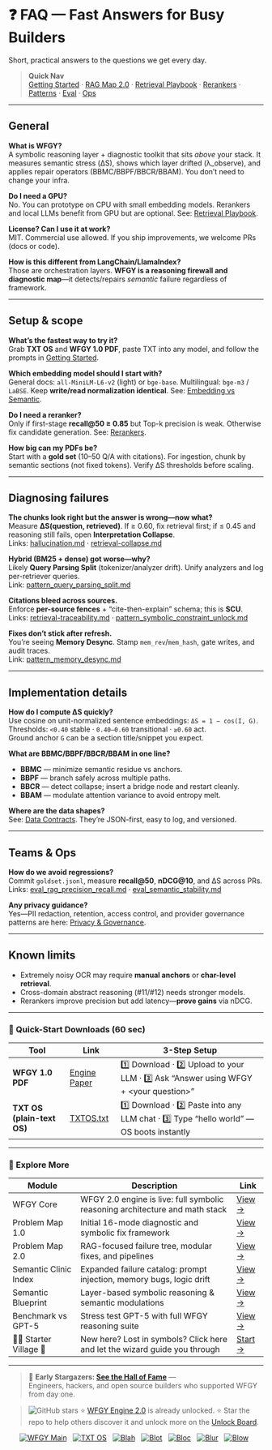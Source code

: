 # ❓ FAQ — Fast Answers for Busy Builders

Short, practical answers to the questions we get every day.

> **Quick Nav**  
> [Getting Started](./getting-started.md) ·
> [RAG Map 2.0](./rag-architecture-and-recovery.md) ·
> [Retrieval Playbook](./retrieval-playbook.md) ·
> [Rerankers](./rerankers.md) ·
> [Patterns](./patterns/README.md) ·
> [Eval](./eval/README.md) ·
> [Ops](./ops/README.md)

---

## General

**What is WFGY?**  
A symbolic reasoning layer + diagnostic toolkit that sits *above* your stack. It measures semantic stress (ΔS), shows which layer drifted (λ_observe), and applies repair operators (BBMC/BBPF/BBCR/BBAM). You don’t need to change your infra.

**Do I need a GPU?**  
No. You can prototype on CPU with small embedding models. Rerankers and local LLMs benefit from GPU but are optional. See: [Retrieval Playbook](./retrieval-playbook.md).

**License? Can I use it at work?**  
MIT. Commercial use allowed. If you ship improvements, we welcome PRs (docs or code).

**How is this different from LangChain/LlamaIndex?**  
Those are orchestration layers. **WFGY is a reasoning firewall and diagnostic map**—it detects/repairs *semantic* failure regardless of framework.

---

## Setup & scope

**What’s the fastest way to try it?**  
Grab **TXT OS** and **WFGY 1.0 PDF**, paste TXT into any model, and follow the prompts in [Getting Started](./getting-started.md).

**Which embedding model should I start with?**  
General docs: `all-MiniLM-L6-v2` (light) or `bge-base`. Multilingual: `bge-m3` / `LaBSE`. Keep **write/read normalization identical**. See: [Embedding vs Semantic](./embedding-vs-semantic.md).

**Do I need a reranker?**  
Only if first-stage **recall@50 ≥ 0.85** but Top-k precision is weak. Otherwise fix candidate generation. See: [Rerankers](./rerankers.md).

**How big can my PDFs be?**  
Start with a **gold set** (10–50 Q/A with citations). For ingestion, chunk by semantic sections (not fixed tokens). Verify ΔS thresholds before scaling.

---

## Diagnosing failures

**The chunks look right but the answer is wrong—now what?**  
Measure **ΔS(question, retrieved)**. If ≥ 0.60, fix retrieval first; if ≤ 0.45 and reasoning still fails, open **Interpretation Collapse**.  
Links: [hallucination.md](./hallucination.md) · [retrieval-collapse.md](./retrieval-collapse.md)

**Hybrid (BM25 + dense) got worse—why?**  
Likely **Query Parsing Split** (tokenizer/analyzer drift). Unify analyzers and log per-retriever queries.  
Link: [pattern_query_parsing_split.md](./patterns/pattern_query_parsing_split.md)

**Citations bleed across sources.**  
Enforce **per-source fences** + “cite-then-explain” schema; this is **SCU**.  
Links: [retrieval-traceability.md](./retrieval-traceability.md) · [pattern_symbolic_constraint_unlock.md](./patterns/pattern_symbolic_constraint_unlock.md)

**Fixes don’t stick after refresh.**  
You’re seeing **Memory Desync**. Stamp `mem_rev`/`mem_hash`, gate writes, and audit traces.  
Link: [pattern_memory_desync.md](./patterns/pattern_memory_desync.md)

---

## Implementation details

**How do I compute ΔS quickly?**  
Use cosine on unit-normalized sentence embeddings: `ΔS = 1 − cos(I, G)`.  
Thresholds: `<0.40` stable · `0.40–0.60` transitional · `≥0.60` act.  
Ground anchor `G` can be a section title/snippet you expect.

**What are BBMC/BBPF/BBCR/BBAM in one line?**  
- **BBMC** — minimize semantic residue vs anchors.  
- **BBPF** — branch safely across multiple paths.  
- **BBCR** — detect collapse; insert a bridge node and restart cleanly.  
- **BBAM** — modulate attention variance to avoid entropy melt.

**Where are the data shapes?**  
See: [Data Contracts](./data-contracts.md). They’re JSON-first, easy to log, and versioned.

---

## Teams & Ops

**How do we avoid regressions?**  
Commit `goldset.jsonl`, measure **recall@50**, **nDCG@10**, and ΔS across PRs.  
Links: [eval_rag_precision_recall.md](./eval/eval_rag_precision_recall.md) · [eval_semantic_stability.md](./eval/eval_semantic_stability.md)

**Any privacy guidance?**  
Yes—PII redaction, retention, access control, and provider governance patterns are here: [Privacy & Governance](./privacy-and-governance.md).

---

## Known limits

- Extremely noisy OCR may require **manual anchors** or **char-level retrieval**.  
- Cross-domain abstract reasoning (#11/#12) needs stronger models.  
- Rerankers improve precision but add latency—**prove gains** via nDCG.

---

### 🔗 Quick-Start Downloads (60 sec)

| Tool | Link | 3-Step Setup |
|------|------|--------------|
| **WFGY 1.0 PDF** | [Engine Paper](https://github.com/onestardao/WFGY/blob/main/I_am_not_lizardman/WFGY_All_Principles_Return_to_One_v1.0_PSBigBig_Public.pdf) | 1️⃣ Download · 2️⃣ Upload to your LLM · 3️⃣ Ask “Answer using WFGY + \<your question>” |
| **TXT OS (plain-text OS)** | [TXTOS.txt](https://github.com/onestardao/WFGY/blob/main/OS/TXTOS.txt) | 1️⃣ Download · 2️⃣ Paste into any LLM chat · 3️⃣ Type “hello world” — OS boots instantly |

---

### 🧭 Explore More

| Module                | Description                                              | Link     |
|-----------------------|----------------------------------------------------------|----------|
| WFGY Core             | WFGY 2.0 engine is live: full symbolic reasoning architecture and math stack | [View →](https://github.com/onestardao/WFGY/tree/main/core/README.md) |
| Problem Map 1.0       | Initial 16-mode diagnostic and symbolic fix framework    | [View →](https://github.com/onestardao/WFGY/tree/main/ProblemMap/README.md) |
| Problem Map 2.0       | RAG-focused failure tree, modular fixes, and pipelines   | [View →](https://github.com/onestardao/WFGY/blob/main/ProblemMap/rag-architecture-and-recovery.md) |
| Semantic Clinic Index | Expanded failure catalog: prompt injection, memory bugs, logic drift | [View →](https://github.com/onestardao/WFGY/blob/main/ProblemMap/SemanticClinicIndex.md) |
| Semantic Blueprint    | Layer-based symbolic reasoning & semantic modulations   | [View →](https://github.com/onestardao/WFGY/tree/main/SemanticBlueprint/README.md) |
| Benchmark vs GPT-5    | Stress test GPT-5 with full WFGY reasoning suite         | [View →](https://github.com/onestardao/WFGY/tree/main/benchmarks/benchmark-vs-gpt5/README.md) |
| 🧙‍♂️ Starter Village 🏡 | New here? Lost in symbols? Click here and let the wizard guide you through | [Start →](https://github.com/onestardao/WFGY/blob/main/StarterVillage/README.md) |

---

> 👑 **Early Stargazers: [See the Hall of Fame](https://github.com/onestardao/WFGY/tree/main/stargazers)** —  
> Engineers, hackers, and open source builders who supported WFGY from day one.

> <img src="https://img.shields.io/github/stars/onestardao/WFGY?style=social" alt="GitHub stars"> ⭐ [WFGY Engine 2.0](https://github.com/onestardao/WFGY/blob/main/core/README.md) is already unlocked. ⭐ Star the repo to help others discover it and unlock more on the [Unlock Board](https://github.com/onestardao/WFGY/blob/main/STAR_UNLOCKS.md).

<div align="center">

[![WFGY Main](https://img.shields.io/badge/WFGY-Main-red?style=flat-square)](https://github.com/onestardao/WFGY)
&nbsp;
[![TXT OS](https://img.shields.io/badge/TXT%20OS-Reasoning%20OS-orange?style=flat-square)](https://github.com/onestardao/WFGY/tree/main/OS)
&nbsp;
[![Blah](https://img.shields.io/badge/Blah-Semantic%20Embed-yellow?style=flat-square)](https://github.com/onestardao/WFGY/tree/main/OS/BlahBlahBlah)
&nbsp;
[![Blot](https://img.shields.io/badge/Blot-Persona%20Core-green?style=flat-square)](https://github.com/onestardao/WFGY/tree/main/OS/BlotBlotBlot)
&nbsp;
[![Bloc](https://img.shields.io/badge/Bloc-Reasoning%20Compiler-blue?style=flat-square)](https://github.com/onestardao/WFGY/tree/main/OS/BlocBlocBloc)
&nbsp;
[![Blur](https://img.shields.io/badge/Blur-Text2Image%20Engine-navy?style=flat-square)](https://github.com/onestardao/WFGY/tree/main/OS/BlurBlurBlur)
&nbsp;
[![Blow](https://img.shields.io/badge/Blow-Game%20Logic-purple?style=flat-square)](https://github.com/onestardao/WFGY/tree/main/OS/BlowBlowBlow)
&nbsp;
</div>


